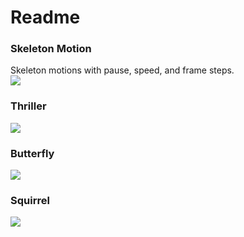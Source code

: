 # Readme

### Skeleton Motion
Skeleton motions with pause, speed, and frame steps. <br>
![](http://g.recordit.co/4BmSlO3wjc.gif)

### Thriller 
![](http://g.recordit.co/QgxBFpoy0e.gif)

### Butterfly
![](http://g.recordit.co/WWQ4FNoOIx.gif)

### Squirrel
![](http://g.recordit.co/MzhNzzjD2r.gif)